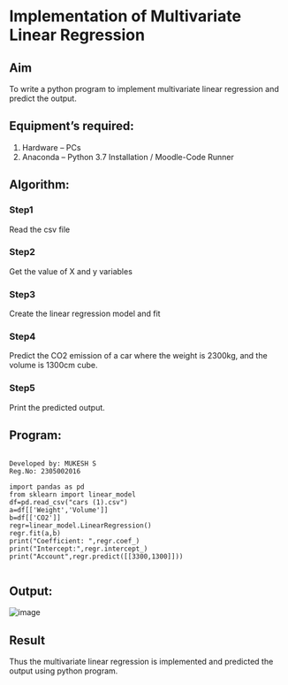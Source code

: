 # Implementation of Multivariate Linear Regression
## Aim
To write a python program to implement multivariate linear regression and predict the output.
## Equipment’s required:
1.	Hardware – PCs
2.	Anaconda – Python 3.7 Installation / Moodle-Code Runner
## Algorithm:
### Step1
Read the csv file
<br>

### Step2
Get the value of X and y variables
<br>

### Step3
Create the linear regression model and fit
<br>

### Step4
Predict the CO2 emission of a car where the weight is 2300kg, and the volume is 1300cm cube.
<br>

### Step5
Print the predicted output.
<br>

## Program:
```

Developed by: MUKESH S
Reg.No: 2305002016

import pandas as pd
from sklearn import linear_model
df=pd.read_csv("cars (1).csv")
a=df[['Weight','Volume']]
b=df[['CO2']]
regr=linear_model.LinearRegression()
regr.fit(a,b)
print("Coefficient: ",regr.coef_)
print("Intercept:",regr.intercept_)
print("Account",regr.predict([[3300,1300]]))


```
## Output:
![image](https://github.com/mukeshdj/Multivariate-Linear-Regression/assets/155506353/8d9610b8-e5d8-4264-9cd2-3f632a9fc470)
## Result
Thus the multivariate linear regression is implemented and predicted the output using python program.

